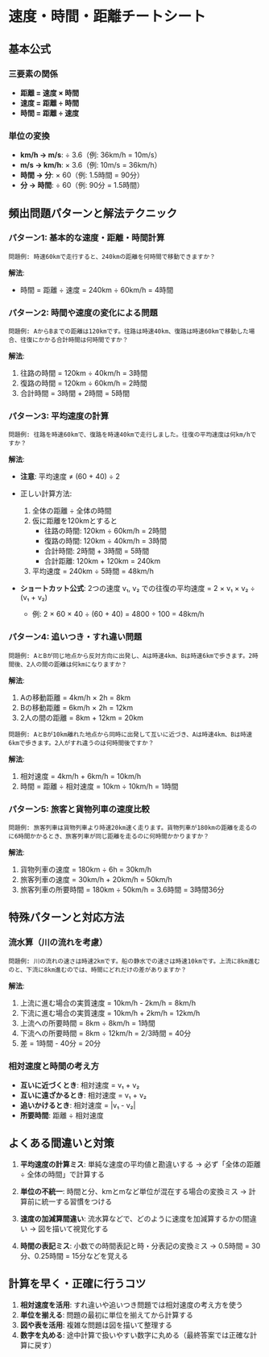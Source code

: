 # 速度・時間・距離チートシート

## 基本公式

### 三要素の関係
- **距離 = 速度 × 時間**
- **速度 = 距離 ÷ 時間**
- **時間 = 距離 ÷ 速度**

### 単位の変換
- **km/h → m/s**: ÷ 3.6（例: 36km/h = 10m/s）
- **m/s → km/h**: × 3.6（例: 10m/s = 36km/h）
- **時間 → 分**: × 60（例: 1.5時間 = 90分）
- **分 → 時間**: ÷ 60（例: 90分 = 1.5時間）

## 頻出問題パターンと解法テクニック

### パターン1: 基本的な速度・距離・時間計算
```
問題例: 時速60kmで走行すると、240kmの距離を何時間で移動できますか？
```

**解法**:
- 時間 = 距離 ÷ 速度 = 240km ÷ 60km/h = 4時間

### パターン2: 時間や速度の変化による問題
```
問題例: AからBまでの距離は120kmです。往路は時速40km、復路は時速60kmで移動した場合、往復にかかる合計時間は何時間ですか？
```

**解法**:
1. 往路の時間 = 120km ÷ 40km/h = 3時間
2. 復路の時間 = 120km ÷ 60km/h = 2時間
3. 合計時間 = 3時間 + 2時間 = 5時間

### パターン3: 平均速度の計算
```
問題例: 往路を時速60kmで、復路を時速40kmで走行しました。往復の平均速度は何km/hですか？
```

**解法**:
- **注意**: 平均速度 ≠ (60 + 40) ÷ 2
- 正しい計算方法:
  1. 全体の距離 ÷ 全体の時間
  2. 仮に距離を120kmとすると
     - 往路の時間: 120km ÷ 60km/h = 2時間
     - 復路の時間: 120km ÷ 40km/h = 3時間
     - 合計時間: 2時間 + 3時間 = 5時間
     - 合計距離: 120km + 120km = 240km
  3. 平均速度 = 240km ÷ 5時間 = 48km/h

- **ショートカット公式**: 2つの速度 v₁, v₂ での往復の平均速度 = 2 × v₁ × v₂ ÷ (v₁ + v₂)
  - 例: 2 × 60 × 40 ÷ (60 + 40) = 4800 ÷ 100 = 48km/h

### パターン4: 追いつき・すれ違い問題
```
問題例: AとBが同じ地点から反対方向に出発し、Aは時速4km、Bは時速6kmで歩きます。2時間後、2人の間の距離は何kmになりますか？
```

**解法**:
1. Aの移動距離 = 4km/h × 2h = 8km
2. Bの移動距離 = 6km/h × 2h = 12km
3. 2人の間の距離 = 8km + 12km = 20km

```
問題例: AとBが10km離れた地点から同時に出発して互いに近づき、Aは時速4km、Bは時速6kmで歩きます。2人がすれ違うのは何時間後ですか？
```

**解法**:
1. 相対速度 = 4km/h + 6km/h = 10km/h
2. 時間 = 距離 ÷ 相対速度 = 10km ÷ 10km/h = 1時間

### パターン5: 旅客と貨物列車の速度比較
```
問題例: 旅客列車は貨物列車より時速20km速く走ります。貨物列車が180kmの距離を走るのに6時間かかるとき、旅客列車が同じ距離を走るのに何時間かかりますか？
```

**解法**:
1. 貨物列車の速度 = 180km ÷ 6h = 30km/h
2. 旅客列車の速度 = 30km/h + 20km/h = 50km/h
3. 旅客列車の所要時間 = 180km ÷ 50km/h = 3.6時間 = 3時間36分

## 特殊パターンと対応方法

### 流水算（川の流れを考慮）
```
問題例: 川の流れの速さは時速2kmです。船の静水での速さは時速10kmです。上流に8km進むのと、下流に8km進むのでは、時間にどれだけの差がありますか？
```

**解法**:
1. 上流に進む場合の実質速度 = 10km/h - 2km/h = 8km/h
2. 下流に進む場合の実質速度 = 10km/h + 2km/h = 12km/h
3. 上流への所要時間 = 8km ÷ 8km/h = 1時間
4. 下流への所要時間 = 8km ÷ 12km/h = 2/3時間 = 40分
5. 差 = 1時間 - 40分 = 20分

### 相対速度と時間の考え方
- **互いに近づくとき**: 相対速度 = v₁ + v₂
- **互いに遠ざかるとき**: 相対速度 = v₁ + v₂
- **追いかけるとき**: 相対速度 = |v₁ - v₂|
- **所要時間**: 距離 ÷ 相対速度

## よくある間違いと対策

1. **平均速度の計算ミス**: 単純な速度の平均値と勘違いする
   → 必ず「全体の距離 ÷ 全体の時間」で計算する

2. **単位の不統一**: 時間と分、kmとmなど単位が混在する場合の変換ミス
   → 計算前に統一する習慣をつける

3. **速度の加減算間違い**: 流水算などで、どのように速度を加減算するかの間違い
   → 図を描いて視覚化する

4. **時間の表記ミス**: 小数での時間表記と時・分表記の変換ミス
   → 0.5時間 = 30分、0.25時間 = 15分などを覚える

## 計算を早く・正確に行うコツ

1. **相対速度を活用**: すれ違いや追いつき問題では相対速度の考え方を使う
2. **単位を揃える**: 問題の最初に単位を揃えてから計算する
3. **図や表を活用**: 複雑な問題は図を描いて整理する
4. **数字を丸める**: 途中計算で扱いやすい数字に丸める（最終答案では正確な計算に戻す）